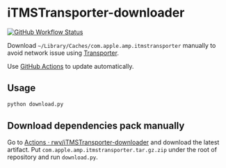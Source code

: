# iTMSTransporter-downloader

<a href="https://github.com/rwv/iTMSTransporter-downloader/actions/workflows/download.yml">
    <img alt="GitHub Workflow Status" src="https://img.shields.io/github/workflow/status/rwv/iTMSTransporter-downloader/Download%20iTMSTransporter%20components">
</a>

Download `~/Library/Caches/com.apple.amp.itmstransporter` manually to avoid network issue using [Transporter](https://apps.apple.com/us/app/transporter/id1450874784?mt=12).

Use [GitHub Actions](https://github.com/rwv/iTMSTransporter-downloader/actions) to update automatically.

## Usage

``` bash
python download.py
```

## Download dependencies pack manually

Go to [Actions · rwv/iTMSTransporter-downloader](https://github.com/rwv/iTMSTransporter-downloader/actions) and download the latest artifact. Put `com.apple.amp.itmstransporter.tar.gz.zip` under the root of repository and run `download.py`.

